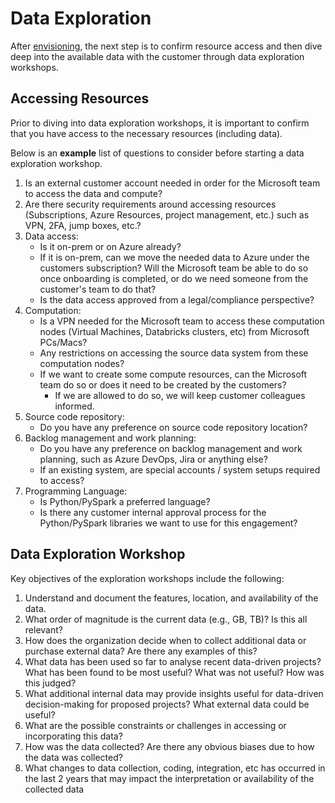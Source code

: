 # Data Exploration

After [envisioning](./ml-problem-formulation-envisioning.md), the next step is to confirm resource access and then dive deep into the available data with the customer through data exploration workshops.

## Accessing Resources

Prior to diving into data exploration workshops, it is important to confirm that you have access to the necessary resources (including data).

Below is an **example** list of questions to consider before starting a data exploration workshop.

1. Is an external customer account needed in order for the Microsoft team to access the data and compute?
2. Are there security requirements around accessing resources (Subscriptions, Azure Resources, project management, etc.) such as VPN, 2FA, jump boxes, etc.?
3. Data access:
    * Is it on-prem or on Azure already?
    * If it is on-prem, can we move the needed data to Azure under the customers subscription? Will the Microsoft team be able to do so once onboarding is completed, or do we need someone from the customer's team to do that?
    * Is the data access approved from a legal/compliance perspective?
4. Computation:
    * Is a VPN needed for the Microsoft team to access these computation nodes (Virtual Machines, Databricks clusters, etc) from Microsoft PCs/Macs?
    * Any restrictions on accessing the source data system from these computation nodes?
    * If we want to create some compute resources, can the Microsoft team do so or does it need to be created by the customers?
        * If we are allowed to do so, we will keep customer colleagues informed.
5. Source code repository:
    * Do you have any preference on source code repository location?
6. Backlog management and work planning:
    * Do you have any preference on backlog management and work planning, such as Azure DevOps, Jira or anything else?
    * If an existing system, are special accounts / system setups required to access?
7. Programming Language:
    * Is Python/PySpark a preferred language?
    * Is there any customer internal approval process for the Python/PySpark libraries we want to use for this engagement?

## Data Exploration Workshop

Key objectives of the exploration workshops include the following:

1. Understand and document the features, location, and availability of the data.
2. What order of magnitude is the current data (e.g., GB, TB)? Is this all relevant?
3. How does the organization decide when to collect additional data or purchase external data? Are there any examples of this?
4. What data has been used so far to analyse recent data-driven projects? What has been found to be most useful? What was not useful? How was this judged?
5. What additional internal data may provide insights useful for data-driven decision-making for proposed projects? What external data could be useful?
6. What are the possible constraints or challenges in accessing or incorporating this data?
7. How was the data collected? Are there any obvious biases due to how the data was collected?
8. What changes to data collection, coding, integration, etc has occurred in the last 2 years that may impact the interpretation or availability of the collected data
